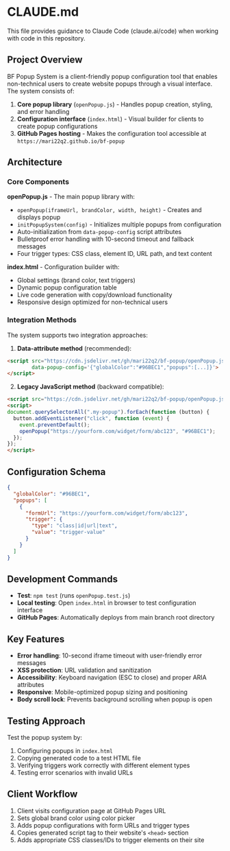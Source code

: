 # CLAUDE.md

This file provides guidance to Claude Code (claude.ai/code) when working with code in this repository.

## Project Overview

BF Popup System is a client-friendly popup configuration tool that enables non-technical users to create website popups through a visual interface. The system consists of:

1. **Core popup library** (`openPopup.js`) - Handles popup creation, styling, and error handling
2. **Configuration interface** (`index.html`) - Visual builder for clients to create popup configurations
3. **GitHub Pages hosting** - Makes the configuration tool accessible at `https://mari22q2.github.io/bf-popup`

## Architecture

### Core Components

**openPopup.js** - The main popup library with:
- `openPopup(iframeUrl, brandColor, width, height)` - Creates and displays popup
- `initPopupSystem(config)` - Initializes multiple popups from configuration
- Auto-initialization from `data-popup-config` script attributes
- Bulletproof error handling with 10-second timeout and fallback messages
- Four trigger types: CSS class, element ID, URL path, and text content

**index.html** - Configuration builder with:
- Global settings (brand color, text triggers)  
- Dynamic popup configuration table
- Live code generation with copy/download functionality
- Responsive design optimized for non-technical users

### Integration Methods

The system supports two integration approaches:

1. **Data-attribute method** (recommended):
```html
<script src="https://cdn.jsdelivr.net/gh/mari22q2/bf-popup/openPopup.js" 
        data-popup-config='{"globalColor":"#96BEC1","popups":[...]}'>
</script>
```

2. **Legacy JavaScript method** (backward compatible):
```html
<script src="https://cdn.jsdelivr.net/gh/mari22q2/bf-popup/openPopup.js"></script>
<script>
document.querySelectorAll(".my-popup").forEach(function (button) {
  button.addEventListener("click", function (event) {
    event.preventDefault();
    openPopup("https://yourform.com/widget/form/abc123", "#96BEC1");
  });
});
</script>
```

## Configuration Schema

```json
{
  "globalColor": "#96BEC1",
  "popups": [
    {
      "formUrl": "https://yourform.com/widget/form/abc123",
      "trigger": {
        "type": "class|id|url|text",
        "value": "trigger-value"
      }
    }
  ]
}
```

## Development Commands

- **Test**: `npm test` (runs `openPopup.test.js`)
- **Local testing**: Open `index.html` in browser to test configuration interface
- **GitHub Pages**: Automatically deploys from main branch root directory

## Key Features

- **Error handling**: 10-second iframe timeout with user-friendly error messages
- **XSS protection**: URL validation and sanitization  
- **Accessibility**: Keyboard navigation (ESC to close) and proper ARIA attributes
- **Responsive**: Mobile-optimized popup sizing and positioning
- **Body scroll lock**: Prevents background scrolling when popup is open

## Testing Approach

Test the popup system by:
1. Configuring popups in `index.html`
2. Copying generated code to a test HTML file
3. Verifying triggers work correctly with different element types
4. Testing error scenarios with invalid URLs

## Client Workflow

1. Client visits configuration page at GitHub Pages URL
2. Sets global brand color using color picker
3. Adds popup configurations with form URLs and trigger types
4. Copies generated script tag to their website's `<head>` section
5. Adds appropriate CSS classes/IDs to trigger elements on their site